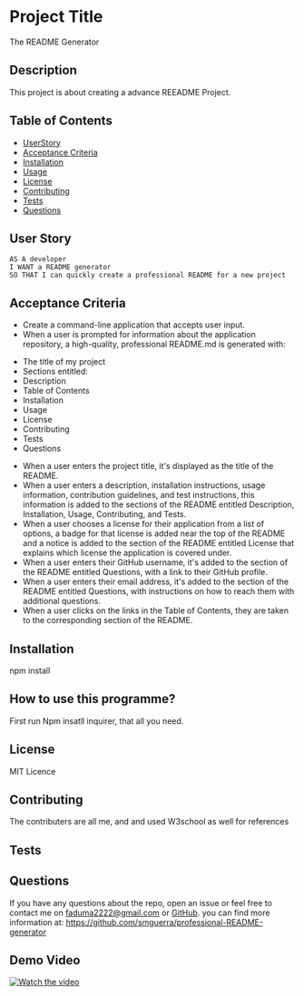 
# Project Title
The README Generator
## Description
This project is about creating a advance REEADME Project.
## Table of Contents 
* [UserStory](#UserStory) 
* [Acceptance Criteria](#AcceptanceCriteria) 
* [Installation](#installation) 
* [Usage](#usage) 
* [License](#license)
* [Contributing](#contributing)
* [Tests](#test)
* [Questions](#questions)
## User Story 
```
AS A developer
I WANT a README generator
SO THAT I can quickly create a professional README for a new project

```
## Acceptance Criteria
* Create a command-line application that accepts user input.
* When a user is prompted for information about the application repository, a high-quality, professional README.md is generated with:
- The title of my project
- Sections entitled:
- Description
- Table of Contents
- Installation
- Usage
- License
- Contributing
- Tests
- Questions
* When a user enters the project title, it's displayed as the title of the README.
* When a user enters a description, installation instructions, usage information, contribution guidelines, and test instructions, this information is added to the sections of the README entitled Description, Installation, Usage, Contributing, and Tests.
* When a user chooses a license for their application from a list of options, a badge for that license is added near the top of the README and a notice is added to the section of the README entitled License that explains which license the application is covered under.
* When a user enters their GitHub username, it's added to the section of the README entitled Questions, with a link to their GitHub profile.
* When a user enters their email address, it's added to the section of the README entitled Questions, with instructions on how to reach them with additional questions.
* When a user clicks on the links in the Table of Contents, they are taken to the corresponding section of the README.
## Installation
npm install
## How to use this programme?
First run Npm insatll inquirer, that all you need.
## License 
MIT Licence
## Contributing
The contributers are all me, and and used W3school as well for references
## Tests

## Questions
    
If you have any questions about the repo, open an issue or feel free to contact me on faduma2222@gmail.com or [GitHub](https://github.com/fadumasaidcodes). you can find more information at: https://github.com/smguerra/professional-README-generator

## Demo Video

[![Watch the video](https://i.imgur.com/vKb2F1B.png)](https://youtu.be/B4q73V8bWZk)

